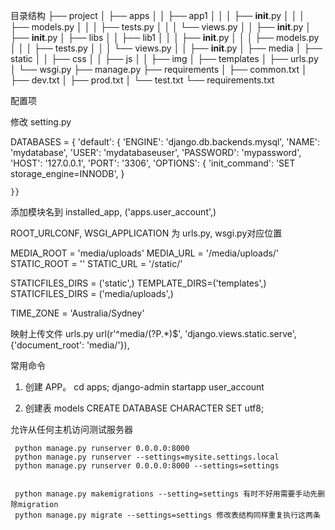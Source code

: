 目录结构
├── project
│   ├── apps
│   │   ├── app1
│   │   │   ├── __init__.py
│   │   │   ├── models.py
│   │   │   ├── tests.py
│   │   │   └── views.py
│   │   ├── __init__.py
│   ├── __init__.py
│   ├── libs
│   │   ├── lib1
│   │   │   ├── __init__.py
│   │   │   ├── models.py
│   │   │   ├── tests.py
│   │   │   └── views.py
│   │   ├── __init__.py
│   ├── media
│   ├── static
│   │   ├── css
│   │   ├── js
│   │   ├── img
│   ├── templates
│   ├── urls.py
│   └── wsgi.py
├── manage.py
├── requirements
│   ├── common.txt
│   ├── dev.txt
│   ├── prod.txt
│   └── test.txt
└── requirements.txt

配置项

修改 setting.py

DATABASES = {
    'default': {
        'ENGINE': 'django.db.backends.mysql',
        'NAME': 'mydatabase',
        'USER': 'mydatabaseuser',
        'PASSWORD': 'mypassword',
        'HOST': '127.0.0.1',
        'PORT': '3306',
          'OPTIONS': {
  'init_command': 'SET storage_engine=INNODB',
}

    }}

添加模块名到 installed_app, ('apps.user_account',)

ROOT_URLCONF, WSGI_APPLICATION 为 urls.py, wsgi.py对应位置

MEDIA_ROOT = 'media/uploads'
MEDIA_URL = '/media/uploads/'
STATIC_ROOT = ''
STATIC_URL = '/static/'

STATICFILES_DIRS = ('static',)
TEMPLATE_DIRS=('templates',)
STATICFILES_DIRS = ('media/uploads',)

TIME_ZONE = 'Australia/Sydney'

映射上传文件 urls.py
url(r'^media/(?P<path>.*)$', 'django.views.static.serve', {'document_root': 'media/'}),

常用命令

1) 创建 APP。
     cd apps;
     django-admin startapp user_account

2) 创建表 models
     CREATE DATABASE <dbname> CHARACTER SET utf8;

允许从任何主机访问测试服务器

     python manage.py runserver 0.0.0.0:8000
     python manage.py runserver --settings=mysite.settings.local
     python manage.py runserver 0.0.0.0:8000 --settings=settings

     
     python manage.py makemigrations --setting=settings 有时不好用需要手动先删除migration
     python manage.py migrate --settings=settings 修改表结构同样重复执行这两条

